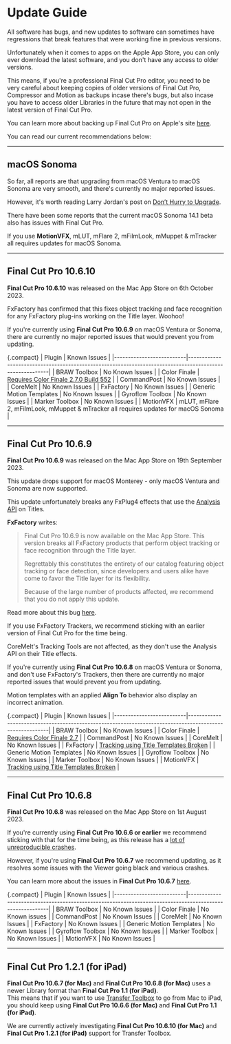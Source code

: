 # Update Guide

All software has bugs, and new updates to software can sometimes have regressions that break features that were working fine in previous versions.

Unfortunately when it comes to apps on the Apple App Store, you can only ever download the latest software, and you don't have any access to older versions.

This means, if you're a professional Final Cut Pro editor, you need to be very careful about keeping copies of older versions of Final Cut Pro, Compressor and Motion as backups incase there's bugs, but also incase you have to access older Libraries in the future that may not open in the latest version of Final Cut Pro.

You can learn more about backing up Final Cut Pro on Apple's site [here](https://support.apple.com/en-au/HT203010).

You can read our current recommendations below:

---

## macOS Sonoma

So far, all reports are that upgrading from macOS Ventura to macOS Sonoma are very smooth, and there's currently no major reported issues.

However, it's worth reading Larry Jordan's post on [Don’t Hurry to Upgrade](https://larryjordan.com/articles/caution-dont-hurry-to-upgrade/).

There have been some reports that the current macOS Sonoma 14.1 beta also has issues with Final Cut Pro.

If you use **MotionVFX**, mLUT, mFlare 2, mFilmLook, mMuppet & mTracker all requires updates for macOS Sonoma.

---

## Final Cut Pro 10.6.10

**Final Cut Pro 10.6.10** was released on the Mac App Store on 6th October 2023.

FxFactory has confirmed that this fixes object tracking and face recognition for any FxFactory plug-ins working on the Title layer. Woohoo!

If you're currently using **Final Cut Pro 10.6.9** on macOS Ventura or Sonoma, there are currently no major reported issues that would prevent you from updating.

{.compact}
| Plugin                   | Known Issues                                                                                            |
|--------------------------|---------------------------------------------------------------------------------------------------------|
| BRAW Toolbox             | No Known Issues                                                                                         |
| Color Finale             | [Requires Color Finale 2.7.0 Build 552](https://colorfinale.com)                                        |
| CommandPost              | No Known Issues                                                                                         |
| CoreMelt                 | No Known Issues                                                                                         |
| FxFactory                | No Known Issues                                                                                         |
| Generic Motion Templates | No Known Issues                                                                                         |
| Gyroflow Toolbox         | No Known Issues                                                                                         |
| Marker Toolbox           | No Known Issues                                                                                         |
| MotionVFX                | mLUT, mFlare 2, mFilmLook, mMuppet & mTracker all requires updates for macOS Sonoma                     |

---

## Final Cut Pro 10.6.9

**Final Cut Pro 10.6.9** was released on the Mac App Store on 19th September 2023.

This update drops support for macOS Monterey - only macOS Ventura and Sonoma are now supported.

This update unfortunately breaks any FxPlug4 effects that use the [Analysis API](https://developer.apple.com/documentation/professional_video_applications/fxanalysisapi_v2?language=objc) on Titles.

**FxFactory** writes:

> Final Cut Pro 10.6.9 is now available on the Mac App Store. This version breaks all FxFactory products that perform object tracking or face recognition through the Title layer.
>
> Regrettably this constitutes the entirety of our catalog featuring object tracking or face detection, since developers and users alike have come to favor the Title layer for its flexibility.
>
> Because of the large number of products affected, we recommend that you do not apply this update.

Read more about this bug [here](https://fxfactory.com/news/finalcutpro-10.6.9-skip-the-update/).

If you use FxFactory Trackers, we recommend sticking with an earlier version of Final Cut Pro for the time being.

CoreMelt's Tracking Tools are not affected, as they don't use the Analysis API on their Title effects.

If you're currently using **Final Cut Pro 10.6.8** on macOS Ventura or Sonoma, and don't use FxFactory's Trackers, then there are currently no major reported issues that would prevent you from updating.

Motion templates with an applied **Align To** behavior also display an incorrect animation.

{.compact}
| Plugin                   | Known Issues                                                                                            |
|--------------------------|---------------------------------------------------------------------------------------------------------|
| BRAW Toolbox             | No Known Issues                                                                                         |
| Color Finale             | [Requires Color Finale 2.7](https://colorfinale.com)                                                    |
| CommandPost              | No Known Issues                                                                                         |
| CoreMelt                 | No Known Issues                                                                                         |
| FxFactory                | [Tracking using Title Templates Broken](https://fxfactory.com/news/finalcutpro-10.6.9-skip-the-update/) |
| Generic Motion Templates | No Known Issues                                                                                         |
| Gyroflow Toolbox         | No Known Issues                                                                                         |
| Marker Toolbox           | No Known Issues                                                                                         |
| MotionVFX                | [Tracking using Title Templates Broken](https://fxfactory.com/news/finalcutpro-10.6.9-skip-the-update/) |

---

## Final Cut Pro 10.6.8

**Final Cut Pro 10.6.8** was released on the Mac App Store on 1st August 2023.

If you're currently using **Final Cut Pro 10.6.6 or earlier** we recommend sticking with that for the time being, as this release has a [lot of unreproducible crashes](https://github.com/CommandPost/FCPCafe/issues/238).

However, if you're using **Final Cut Pro 10.6.7** we recommend updating, as it resolves some issues with the Viewer going black and various crashes.

You can learn more about the issues in **Final Cut Pro 10.6.7** [here](https://github.com/CommandPost/FCPCafe/issues/223).

{.compact}
| Plugin                   | Known Issues                                                                                            |
|--------------------------|---------------------------------------------------------------------------------------------------------|
| BRAW Toolbox             | No Known Issues                                                                                         |
| Color Finale             | No Known issues                                                                                         |
| CommandPost              | No Known Issues                                                                                         |
| CoreMelt                 | No Known Issues                                                                                         |
| FxFactory                | No Known Issues                                                                                         |
| Generic Motion Templates | No Known Issues                                                                                         |
| Gyroflow Toolbox         | No Known Issues                                                                                         |
| Marker Toolbox           | No Known Issues                                                                                         |
| MotionVFX                | No Known Issues                                                                                         |

---

## Final Cut Pro 1.2.1 (for iPad)

**Final Cut Pro 10.6.7 (for Mac)** and **Final Cut Pro 10.6.8 (for Mac)** uses a newer Library format than **Final Cut Pro 1.1 (for iPad)**.<br />
This means that if you want to use [Transfer Toolbox](https://transfertoolbox.io) to go from Mac to iPad, you should keep using **Final Cut Pro 10.6.6 (for Mac)** and **Final Cut Pro 1.1 (for iPad)**.

We are currently actively investigating **Final Cut Pro 10.6.10 (for Mac)** and **Final Cut Pro 1.2.1 (for iPad)** support for Transfer Toolbox.